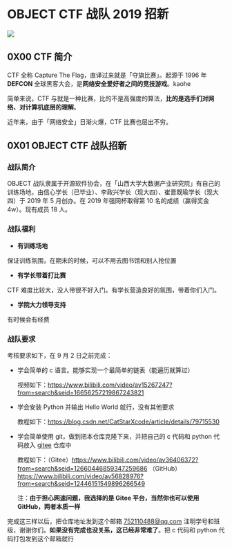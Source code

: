 # OBJECT CTF 战队 2019 招新



![](https://pic4.zhimg.com/v2-a5731135e9ef989ac5d4a418c94c2309_b.jpg)





## 0X00 CTF 简介



CTF 全称 Capture The Flag，直译过来就是「夺旗比赛」。起源于 1996 年 **DEFCON** 全球黑客大会，是**网络安全爱好者之间的竞技游戏**。kaohe



简单来说，CTF 与就是一种比赛，比的不是高强度的算法，**比的是选手们对网络、对计算机底层的理解**。



近年来，由于「网络安全」日渐火爆，CTF 比赛也层出不穷。





## 0X01 OBJECT CTF 战队招新



### 战队简介



OBJECT 战队隶属于开源软件协会，在「山西大学大数据产业研究院」有自己的训练场地，由信心学长（已毕业）、李政兴学长（现大四）、崔晋既瑜学长（现大四）于 2019 年 5 月创办。在 2019 年强网杯取得第 10 名的成绩（赢得奖金 4w）。现有成员 18 人。



### 战队福利



+ **有训练场地**

保证训练氛围，在期末的时候，可以不用去图书馆和别人抢位置



+ **有学长带着打比赛**

CTF 难度比较大，没人带很不好入门。有学长营造良好的氛围，带着你们入门。



+ **学院大力领导支持**

有时候会有经费



### 战队要求



考核要求如下，在 9 月 2 日之前完成：



+ 学会简单的 c 语言。能够实现一个最简单的链表（能遍历就算过）

  视频如下：https://www.bilibili.com/video/av15267247?from=search&seid=16656257219867243821



+ 学会安装 Python 并输出 Hello World 就行，没有其他要求

  教程如下：https://blog.csdn.net/CatStarXcode/article/details/79715530

  

+ 学会简单使用 git，做到把本仓库克隆下来，并把自己的 c 代码和 python 代码放入 [gitee](https://gitee.com/) 仓库中

  教程如下：（Gitee）https://www.bilibili.com/video/av36406372?from=search&seid=12660446859347259686 （GitHub）https://www.bilibili.com/video/av56828976?from=search&seid=12446151549896266549

  注：**由于担心网速问题，我选择的是 Gitee 平台，当然你也可以使用 GitHub，两者本质一样**





完成这三样以后，把仓库地址发到这个邮箱 752110488@qq.com 注明学号和班级，谢谢你们。**如果没有完成也没关系，这已经非常难了**。把 c 代码和 python 代码打包发到这个邮箱就行













